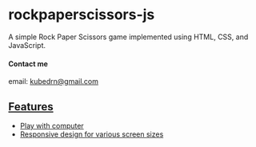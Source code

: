 # rockpaperscissors-js
A simple Rock Paper Scissors game implemented using HTML, CSS, and JavaScript.

#### Contact me
email: [kubedrn@gmail.com](mailto:kubedrn@gmail.com)<br>
<a href="https://www.linkedin.com/in/ubed9">
  <!-- <img align="left" alt="Ubed's LinkedIN" width="22px" src="https://upload.wikimedia.org/wikipedia/commons/8/81/LinkedIn_icon.svg" /><br> -->



## Features
- Play with computer
- Responsive design for various screen sizes
